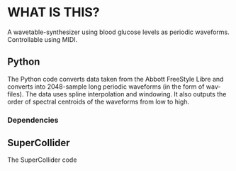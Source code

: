 # WHAT IS THIS?
A wavetable-synthesizer using blood glucose levels as periodic waveforms. Controllable using MIDI.

## Python
The Python code converts data taken from the Abbott FreeStyle Libre and converts into 2048-sample long periodic waveforms (in the form of wav-files). The data uses spline interpolation and windowing. It also outputs the order of spectral centroids of the waveforms from low to high.

### Dependencies

## SuperCollider
The SuperCollider code 

